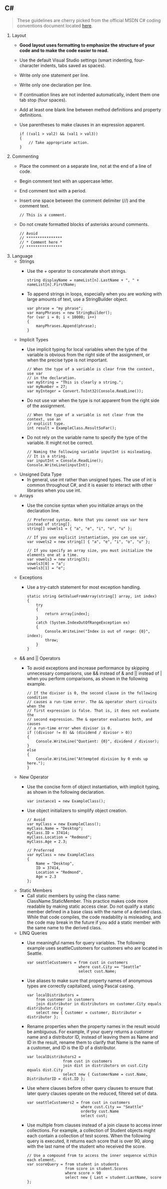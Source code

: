 ## C#
> These guidelines are cherry picked from the official MSDN C# coding conventions document located [here](https://msdn.microsoft.com/en-us/library/ff926074.aspx).

1. Layout
   - __Good layout uses formatting to emphasize the structure of your code and to make the code easier to read.__
   - Use the default Visual Studio settings (smart indenting, four-character indents, tabs saved as spaces).
   - Write only one statement per line.
   - Write only one declaration per line.
   - If continuation lines are not indented automatically, indent them one tab stop (four spaces).
   - Add at least one blank line between method definitions and property definitions.
   - Use parentheses to make clauses in an expression apparent.
   
     ```
     if ((val1 > val2) && (val1 > val3))
     {
         // Take appropriate action.
     }
     ```
2. Commenting
   - Place the comment on a separate line, not at the end of a line of code.
   - Begin comment text with an uppercase letter.
   - End comment text with a period.
   - Insert one space between the comment delimiter (//) and the comment text.
   
     ```
     // This is a comment.
     ```
   - Do not create formatted blocks of asterisks around comments.
   
     ```
     // Avoid
     // ****************
     // * Comment here *
     // ****************
     ```
3. Language
   - Strings
     * Use the + operator to concatenate short strings.
     
       ```
       string displayName = nameList[n].LastName + ", " + nameList[n].FirstName;
       ```
     * To append strings in loops, especially when you are working with large amounts of text, use a StringBuilder object.
     
       ```
       var phrase = "my phrase";
       var manyPhrases = new StringBuilder();
       for (var i = 0; i < 10000; i++)
       {
           manyPhrases.Append(phrase);
       }
       ```
   - Implicit Types
     * Use implicit typing for local variables when the type of the variable is obvious from the right side of the assignment, or when the precise type is not important.
     
       ```
       // When the type of a variable is clear from the context, use var 
       // in the declaration.
       var myString = "This is clearly a string.";
       var myNumber = 27;
       var myInteger = Convert.ToInt32(Console.ReadLine());
       ```
     * Do not use var when the type is not apparent from the right side of the assignment.
     
       ```
       // When the type of a variable is not clear from the context, use an
       // explicit type.
       int result = ExampleClass.ResultSoFar();       
       ```
     * Do not rely on the variable name to specify the type of the variable. It might not be correct.
     
       ```
       // Naming the following variable inputInt is misleading. 
       // It is a string.
       var inputInt = Console.ReadLine();
       Console.WriteLine(inputInt);
       ```
   - Unsigned Data Type
     * In general, use int rather than unsigned types. The use of int is common throughout C#, and it is easier to interact with other libraries when you use int.
   - Arrays
     * Use the concise syntax when you initialize arrays on the declaration line.
     
       ```
       // Preferred syntax. Note that you cannot use var here instead of string[].
       string[] vowels1 = { "a", "e", "i", "o", "u" };

       // If you use explicit instantiation, you can use var.
       var vowels2 = new string[] { "a", "e", "i", "o", "u" };

       // If you specify an array size, you must initialize the elements one at a time.
       var vowels3 = new string[5];
       vowels3[0] = "a";
       vowels3[1] = "e";
       ```
   - Exceptions
     * Use a try-catch statement for most exception handling.
     
       ```
       static string GetValueFromArray(string[] array, int index)
       {
           try
           {
               return array[index];
           }
           catch (System.IndexOutOfRangeException ex)
           {
               Console.WriteLine("Index is out of range: {0}", index);
               throw;
           }
       }       
       ```
   - && and || Operators
     * To avoid exceptions and increase performance by skipping unnecessary comparisons, use && instead of & and || instead of | when you perform comparisons, as shown in the following example.
     
       ```
       // If the divisor is 0, the second clause in the following condition
       // causes a run-time error. The && operator short circuits when the
       // first expression is false. That is, it does not evaluate the
       // second expression. The & operator evaluates both, and causes 
       // a run-time error when divisor is 0.
       if ((divisor != 0) && (dividend / divisor > 0))
       {
           Console.WriteLine("Quotient: {0}", dividend / divisor);
       }
       else
       {
           Console.WriteLine("Attempted division by 0 ends up here.");
       }     
       ```
   - New Operator
     * Use the concise form of object instantiation, with implicit typing, as shown in the following declaration.
    
       ```
       var instance1 = new ExampleClass();
       ```
     * Use object initializers to simplify object creation.
     
       ```
       // Avoid
       var myClass = new ExampleClass();
       myClass.Name = "Desktop";
       myClass.ID = 37414;
       myClass.Location = "Redmond";
       myClass.Age = 2.3;

       // Preferred
       var myClass = new ExampleClass 
       { 
           Name = "Desktop", 
           ID = 37414, 
           Location = "Redmond", 
           Age = 2.3 
       };
       ```
   - Static Members
     * Call static members by using the class name: ClassName.StaticMember. This practice makes code more readable by making static access clear. Do not qualify a static member defined in a base class with the name of a derived class. While that code compiles, the code readability is misleading, and the code may break in the future if you add a static member with the same name to the derived class.
   - LINQ Queries
     * Use meaningful names for query variables. The following example uses seattleCustomers for customers who are located in Seattle.
     
       ```
       var seattleCustomers = from cust in customers
                              where cust.City == "Seattle"
                              select cust.Name;       
       ```
     * Use aliases to make sure that property names of anonymous types are correctly capitalized, using Pascal casing.
     
       ```
       var localDistributors =
           from customer in customers
           join distributor in distributors on customer.City equals distributor.City
           select new { Customer = customer, Distributor = distributor };       
       ```
     * Rename properties when the property names in the result would be ambiguous. For example, if your query returns a customer name and a distributor ID, instead of leaving them as Name and ID in the result, rename them to clarify that Name is the name of a customer, and ID is the ID of a distributor.
     
       ```
       var localDistributors2 =
                       from cust in customers
                       join dist in distributors on cust.City equals dist.City
                       select new { CustomerName = cust.Name, DistributorID = dist.ID };       
       ```
     * Use where clauses before other query clauses to ensure that later query clauses operate on the reduced, filtered set of data.
     
       ```
       var seattleCustomers2 = from cust in customers
                               where cust.City == "Seattle"
                               orderby cust.Name
                               select cust;       
       ```
     * Use multiple from clauses instead of a join clause to access inner collections. For example, a collection of Student objects might each contain a collection of test scores. When the following query is executed, it returns each score that is over 90, along with the last name of the student who received the score.
     
       ```
       // Use a compound from to access the inner sequence within each element.
       var scoreQuery = from student in students
                        from score in student.Scores
                        where score > 90
                        select new { Last = student.LastName, score };       
       ```
